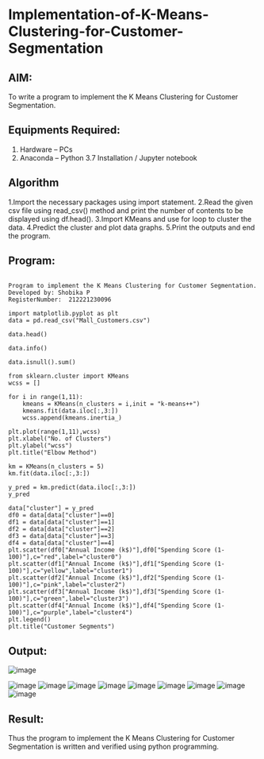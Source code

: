 # Implementation-of-K-Means-Clustering-for-Customer-Segmentation

## AIM:
To write a program to implement the K Means Clustering for Customer Segmentation.

## Equipments Required:
1. Hardware – PCs
2. Anaconda – Python 3.7 Installation / Jupyter notebook

## Algorithm
1.Import the necessary packages using import statement.
2.Read the given csv file using read_csv() method and print the number of contents to be displayed using df.head().
3.Import KMeans and use for loop to cluster the data.
4.Predict the cluster and plot data graphs.
5.Print the outputs and end the program.
## Program:
```

Program to implement the K Means Clustering for Customer Segmentation.
Developed by: Shobika P
RegisterNumber:  212221230096

import matplotlib.pyplot as plt
data = pd.read_csv("Mall_Customers.csv")

data.head()

data.info()

data.isnull().sum()

from sklearn.cluster import KMeans
wcss = []

for i in range(1,11):
    kmeans = KMeans(n_clusters = i,init = "k-means++")
    kmeans.fit(data.iloc[:,3:])
    wcss.append(kmeans.inertia_)

plt.plot(range(1,11),wcss)
plt.xlabel("No. of Clusters")
plt.ylabel("wcss")
plt.title("Elbow Method")

km = KMeans(n_clusters = 5)
km.fit(data.iloc[:,3:])

y_pred = km.predict(data.iloc[:,3:])
y_pred

data["cluster"] = y_pred
df0 = data[data["cluster"]==0]
df1 = data[data["cluster"]==1]
df2 = data[data["cluster"]==2]
df3 = data[data["cluster"]==3]
df4 = data[data["cluster"]==4]
plt.scatter(df0["Annual Income (k$)"],df0["Spending Score (1-100)"],c="red",label="cluster0")
plt.scatter(df1["Annual Income (k$)"],df1["Spending Score (1-100)"],c="yellow",label="cluster1")
plt.scatter(df2["Annual Income (k$)"],df2["Spending Score (1-100)"],c="pink",label="cluster2")
plt.scatter(df3["Annual Income (k$)"],df3["Spending Score (1-100)"],c="green",label="cluster3")
plt.scatter(df4["Annual Income (k$)"],df4["Spending Score (1-100)"],c="purple",label="cluster4")
plt.legend()
plt.title("Customer Segments")

```

## Output:
![image](https://user-images.githubusercontent.com/94508142/204435220-1e6d062d-67d7-433b-984c-79ec469239fc.png)

![image](https://user-images.githubusercontent.com/94508142/204435269-11aa132c-aaf7-46b2-a1c9-e1ec5fe91ab7.png)
![image](https://user-images.githubusercontent.com/94508142/204435354-874683c6-dbc7-46ff-9140-f6b106af440a.png)
![image](https://user-images.githubusercontent.com/94508142/204435352-be87c5e2-806b-44f9-b902-c8aabd5560fe.png)
![image](https://user-images.githubusercontent.com/94508142/204435474-0a3d94c3-8879-412e-8d9a-71900412a6f6.png)
![image](https://user-images.githubusercontent.com/94508142/204435487-4e0eca63-11c0-47eb-8954-295c18a7084e.png)
![image](https://user-images.githubusercontent.com/94508142/204435526-5eeb7e08-ff29-4df0-9971-29bfc87fb075.png)
![image](https://user-images.githubusercontent.com/94508142/204435561-f8eaf97e-3b92-45f5-b7f2-6dcb429eef1a.png)
![image](https://user-images.githubusercontent.com/94508142/204435603-b290fa01-7ce9-4c2c-a5b7-77adba89dcfb.png)
![image](https://user-images.githubusercontent.com/94508142/204435643-5c19f7ee-c7a9-4839-8646-a13b54f9b2a2.png)



## Result:
Thus the program to implement the K Means Clustering for Customer Segmentation is written and verified using python programming.
